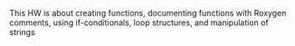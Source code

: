 This HW is about creating functions, documenting functions with Roxygen comments, using if-conditionals, loop structures, and manipulation of strings 